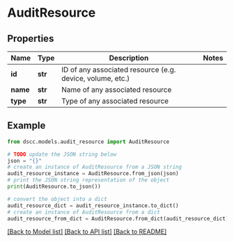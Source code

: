 # AuditResource


## Properties

Name | Type | Description | Notes
------------ | ------------- | ------------- | -------------
**id** | **str** | ID of any associated resource (e.g. device, volume, etc.) | 
**name** | **str** | Name of any associated resource | 
**type** | **str** | Type of any associated resource | 

## Example

```python
from dscc.models.audit_resource import AuditResource

# TODO update the JSON string below
json = "{}"
# create an instance of AuditResource from a JSON string
audit_resource_instance = AuditResource.from_json(json)
# print the JSON string representation of the object
print(AuditResource.to_json())

# convert the object into a dict
audit_resource_dict = audit_resource_instance.to_dict()
# create an instance of AuditResource from a dict
audit_resource_from_dict = AuditResource.from_dict(audit_resource_dict)
```
[[Back to Model list]](../README.md#documentation-for-models) [[Back to API list]](../README.md#documentation-for-api-endpoints) [[Back to README]](../README.md)


